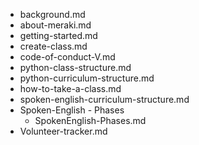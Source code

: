- background.md
- about-meraki.md
- getting-started.md
- create-class.md
- code-of-conduct-V.md
- python-class-structure.md
- python-curriculum-structure.md
- how-to-take-a-class.md
- spoken-english-curriculum-structure.md
- Spoken-English - Phases
  - SpokenEnglish-Phases.md
- Volunteer-tracker.md
